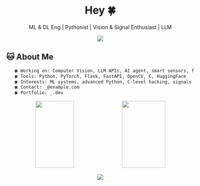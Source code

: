 <h1 align="center">Hey 🍀  <strong></strong></h1>
<p align="center">ML & DL Eng | Pythonist | Vision & Signal Enthusiast | LLM </p>

<p align="center">
  <img src="https://readme-typing-svg.demolab.com?font=Fira+Code&size=22&duration=3000&pause=500&color=808000&center=true&vCenter=true&width=435&lines=ML+Engineer;Deep+Learning+Developer;FastAPI+%7C+Python+Programmer;Vision+%7C+LLMs+%7C+Signal+Processing;C+Programmer;" />
</p>

## 🐱 About Me
```bash
   🍀 Working on: Computer Vision, LLM APIs, AI agent, smart sensors, federated learning
   🍀 Tools: Python, PyTorch, Flask, FastAPI, OpenCV, C, HuggingFace
   🍀 Interests: ML systems, advanced Python, C-level hacking, signals
   🍀 Contact: _@example.com
   🍀 Portfolio: _.dev
```

<p align="center">
  <img width="45.2%" src="https://github-readme-stats.vercel.app/api?username=NimaSeniorDev&show_icons=true&theme=merko" style="height:180px;" />
  <img width="48%" src="https://github-readme-streak-stats.herokuapp.com/?user=NimaSeniorDev&theme=merko" style="height:180px;" />
</p>

<p align="center">
  <img src="https://github-readme-stats.vercel.app/api/top-langs/?username=NimaSeniorDev&layout=compact&theme=merko" />
</p>

